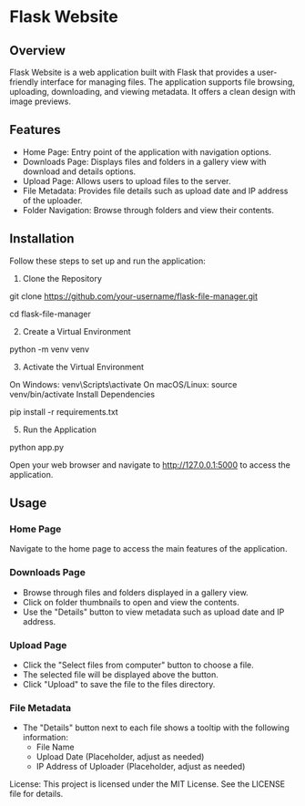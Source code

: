 # Flask Website
## Overview
Flask Website is a web application built with Flask that provides a user-friendly interface for managing files. The application supports file browsing, uploading, downloading, and viewing metadata. It offers a clean design with image previews.

## Features
- Home Page: Entry point of the application with navigation options.
- Downloads Page: Displays files and folders in a gallery view with download and details options.
- Upload Page: Allows users to upload files to the server.
- File Metadata: Provides file details such as upload date and IP address of the uploader.
- Folder Navigation: Browse through folders and view their contents.

## Installation
Follow these steps to set up and run the application:

1. Clone the Repository

git clone https://github.com/your-username/flask-file-manager.git

cd flask-file-manager

2. Create a Virtual Environment

python -m venv venv

3. Activate the Virtual Environment

On Windows: venv\Scripts\activate
On macOS/Linux: source venv/bin/activate
Install Dependencies

pip install -r requirements.txt

5. Run the Application

python app.py

Open your web browser and navigate to http://127.0.0.1:5000 to access the application.

## Usage
### Home Page
Navigate to the home page to access the main features of the application.
### Downloads Page
- Browse through files and folders displayed in a gallery view.
- Click on folder thumbnails to open and view the contents.
- Use the "Details" button to view metadata such as upload date and IP address.
### Upload Page
- Click the "Select files from computer" button to choose a file.
- The selected file will be displayed above the button.
- Click "Upload" to save the file to the files directory.
### File Metadata
- The "Details" button next to each file shows a tooltip with the following information:
    - File Name
    - Upload Date (Placeholder, adjust as needed)
    - IP Address of Uploader (Placeholder, adjust as needed)

License:
This project is licensed under the MIT License. See the LICENSE file for details.

